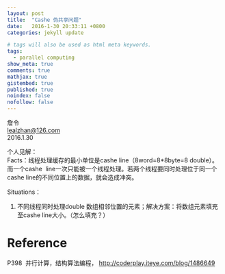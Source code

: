 ```yaml
---
layout: post
title:  "Cashe 伪共享问题"
date:   2016-1-30 20:33:11 +0800
categories: jekyll update

# tags will also be used as html meta keywords.
tags:
  - parallel computing
show_meta: true
comments: true
mathjax: true
gistembed: true
published: true
noindex: false
nofollow: false
---
```


詹令   
lealzhan@126.com    
2016.1.30       

个人见解：   
Facts：线程处理缓存的最小单位是cashe line（8word=8*8byte=8 double）。而一个cashe  line一次只能被一个线程处理。若两个线程要同时处理位于同一个cashe line的不同位置上的数据，就会造成冲突。

Situations：   
1. 不同线程同时处理double 数组相邻位置的元素；解决方案：将数组元素填充至cashe line大小。（怎么填充？）


# Reference  

P398  并行计算，结构算法编程，
http://coderplay.iteye.com/blog/1486649

